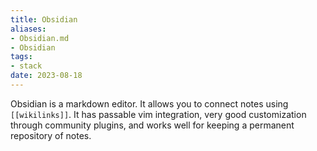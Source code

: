 ```yaml
---
title: Obsidian
aliases:
- Obsidian.md
- Obsidian
tags:
- stack
date: 2023-08-18
---
```


Obsidian is a markdown editor. It allows you to connect notes using `[[wikilinks]]`. It has passable vim integration, very good customization through community plugins, and works well for keeping a permanent repository of notes.